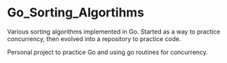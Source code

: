 # Go_Sorting_Algortihms
Various sorting algorithms implemented in Go. Started as a way to practice concurrency, then evolved into a repository to practice code.

Personal project to practice Go and using go routines for concurrency.
